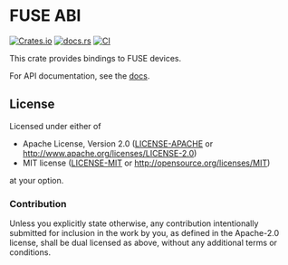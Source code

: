 # FUSE ABI

[![Crates.io](https://img.shields.io/crates/v/fuse-abi)](https://crates.io/crates/fuse-abi)
[![docs.rs](https://img.shields.io/docsrs/fuse-abi)](https://docs.rs/fuse-abi)
[![CI](https://github.com/rust-osdev/fuse-abi/actions/workflows/ci.yml/badge.svg)](https://github.com/rust-osdev/fuse-abi/actions/workflows/ci.yml)

This crate provides bindings to FUSE devices.

For API documentation, see the [docs].

[docs]: https://docs.rs/fuse-abi

## License

Licensed under either of

 * Apache License, Version 2.0
   ([LICENSE-APACHE](LICENSE-APACHE) or http://www.apache.org/licenses/LICENSE-2.0)
 * MIT license
   ([LICENSE-MIT](LICENSE-MIT) or http://opensource.org/licenses/MIT)

at your option.

### Contribution

Unless you explicitly state otherwise, any contribution intentionally submitted
for inclusion in the work by you, as defined in the Apache-2.0 license, shall be
dual licensed as above, without any additional terms or conditions.
